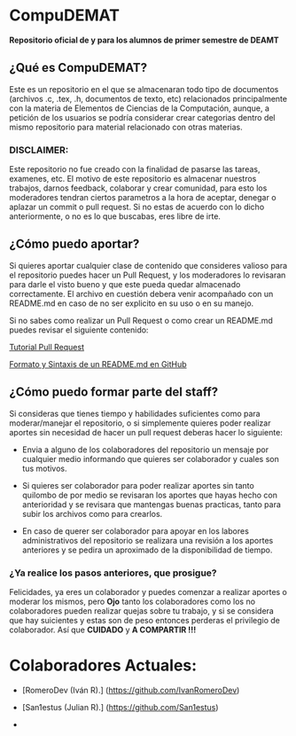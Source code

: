 # CompuDEMAT
**Repositorio oficial de y para los alumnos de primer semestre de DEAMT**



## ¿Qué es CompuDEMAT?

Este es un repositorio en el que se almacenaran todo tipo de documentos (archivos .c, .tex, .h, documentos de texto, etc) relacionados principalmente con la materia de Elementos de Ciencias de la Computación, aunque, a petición de los usuarios se podría considerar crear categorias dentro del mismo repositorio para material relacionado con otras materias.

### **DISCLAIMER:**
Este repositorio no fue creado con la finalidad de pasarse las tareas, examenes, etc. El motivo de este repositorio es almacenar nuestros trabajos, darnos feedback, colaborar y crear comunidad, para esto los moderadores tendran ciertos parametros a la hora de aceptar, denegar o aplazar un commit o pull request. Si no estas de acuerdo con lo dicho anteriormente, o no es lo que buscabas, eres libre de irte.



## ¿Cómo puedo aportar?

Si quieres aportar cualquier clase de contenido que consideres valioso para el repositorio puedes hacer un Pull Request, y los moderadores lo revisaran para darle el visto bueno y que este pueda quedar almacenado correctamente. El archivo en cuestión debera venir acompañado con un README.md en caso de no ser explicito en su uso o en su manejo.

Si no sabes como realizar un Pull Request o como crear un README.md puedes revisar el siguiente contenido:

[Tutorial Pull Request](https://www.youtube.com/watch?v=ZmrP2G9FSzw)

[Formato y Sintaxis de un README.md en GitHub](https://docs.github.com/es/get-started/writing-on-github/getting-started-with-writing-and-formatting-on-github/basic-writing-and-formatting-syntax)


## ¿Cómo puedo formar parte del staff?

Si consideras que tienes tiempo y habilidades suficientes como para moderar/manejar el repositorio, o si simplemente quieres poder realizar aportes sin necesidad de hacer un pull request deberas hacer lo siguiente:

- Envia a alguno de los colaboradores del repositorio un mensaje por cualquier medio informando que quieres ser colaborador y cuales son tus motivos.

- Si quieres ser colaborador para poder realizar aportes sin tanto quilombo de por medio se revisaran los aportes que hayas hecho con anterioridad y se revisara que mantengas buenas practicas, tanto para subir los archivos como para crearlos.

- En caso de querer ser colaborador para apoyar en los labores administrativos del repositorio se realizara una revisión a los aportes anteriores y se pedira un aproximado de la disponibilidad de tiempo.

### ¿Ya realice los pasos anteriores, que prosigue?

Felicidades, ya eres un colaborador y puedes comenzar a realizar aportes o moderar los mismos, pero **Ojo** tanto los colaboradores como los no colaboradores pueden realizar quejas sobre tu trabajo, y si se considera que hay suicientes y estas son de peso entonces perderas el privilegio de colaborador. Así que **CUIDADO** y **A COMPARTIR !!!**


# Colaboradores Actuales:

- [RomeroDev (Iván R).] (https://github.com/IvanRomeroDev)

- [San1estus (Julian R).] (https://github.com/San1estus)

-
